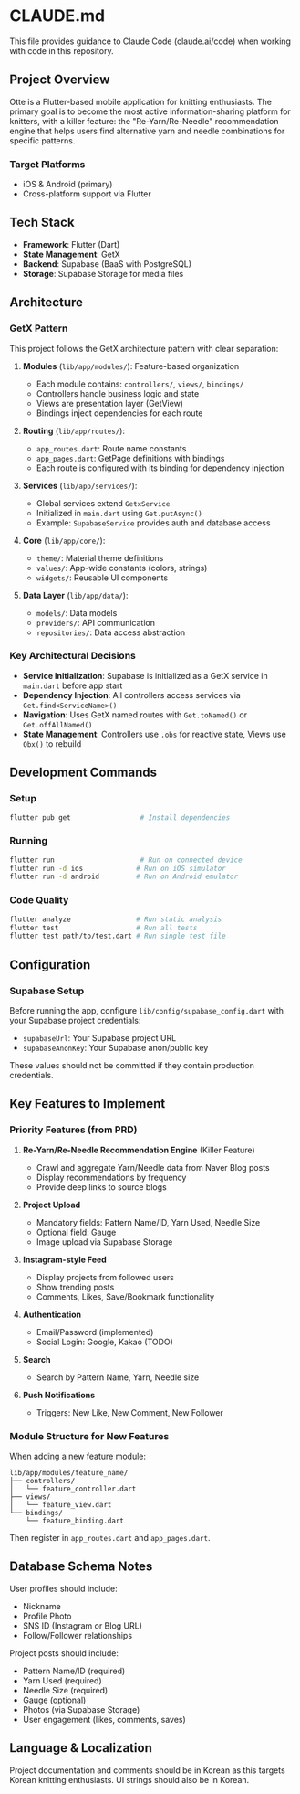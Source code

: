 # CLAUDE.md

This file provides guidance to Claude Code (claude.ai/code) when working with code in this repository.

## Project Overview

Otte is a Flutter-based mobile application for knitting enthusiasts. The primary goal is to become the most active information-sharing platform for knitters, with a killer feature: the "Re-Yarn/Re-Needle" recommendation engine that helps users find alternative yarn and needle combinations for specific patterns.

### Target Platforms
- iOS & Android (primary)
- Cross-platform support via Flutter

## Tech Stack

- **Framework**: Flutter (Dart)
- **State Management**: GetX
- **Backend**: Supabase (BaaS with PostgreSQL)
- **Storage**: Supabase Storage for media files

## Architecture

### GetX Pattern
This project follows the GetX architecture pattern with clear separation:

1. **Modules** (`lib/app/modules/`): Feature-based organization
   - Each module contains: `controllers/`, `views/`, `bindings/`
   - Controllers handle business logic and state
   - Views are presentation layer (GetView<Controller>)
   - Bindings inject dependencies for each route

2. **Routing** (`lib/app/routes/`):
   - `app_routes.dart`: Route name constants
   - `app_pages.dart`: GetPage definitions with bindings
   - Each route is configured with its binding for dependency injection

3. **Services** (`lib/app/services/`):
   - Global services extend `GetxService`
   - Initialized in `main.dart` using `Get.putAsync()`
   - Example: `SupabaseService` provides auth and database access

4. **Core** (`lib/app/core/`):
   - `theme/`: Material theme definitions
   - `values/`: App-wide constants (colors, strings)
   - `widgets/`: Reusable UI components

5. **Data Layer** (`lib/app/data/`):
   - `models/`: Data models
   - `providers/`: API communication
   - `repositories/`: Data access abstraction

### Key Architectural Decisions

- **Service Initialization**: Supabase is initialized as a GetX service in `main.dart` before app start
- **Dependency Injection**: All controllers access services via `Get.find<ServiceName>()`
- **Navigation**: Uses GetX named routes with `Get.toNamed()` or `Get.offAllNamed()`
- **State Management**: Controllers use `.obs` for reactive state, Views use `Obx()` to rebuild

## Development Commands

### Setup
```bash
flutter pub get                 # Install dependencies
```

### Running
```bash
flutter run                     # Run on connected device
flutter run -d ios             # Run on iOS simulator
flutter run -d android         # Run on Android emulator
```

### Code Quality
```bash
flutter analyze                # Run static analysis
flutter test                   # Run all tests
flutter test path/to/test.dart # Run single test file
```

## Configuration

### Supabase Setup
Before running the app, configure `lib/config/supabase_config.dart` with your Supabase project credentials:
- `supabaseUrl`: Your Supabase project URL
- `supabaseAnonKey`: Your Supabase anon/public key

These values should not be committed if they contain production credentials.

## Key Features to Implement

### Priority Features (from PRD)
1. **Re-Yarn/Re-Needle Recommendation Engine** (Killer Feature)
   - Crawl and aggregate Yarn/Needle data from Naver Blog posts
   - Display recommendations by frequency
   - Provide deep links to source blogs

2. **Project Upload**
   - Mandatory fields: Pattern Name/ID, Yarn Used, Needle Size
   - Optional field: Gauge
   - Image upload via Supabase Storage

3. **Instagram-style Feed**
   - Display projects from followed users
   - Show trending posts
   - Comments, Likes, Save/Bookmark functionality

4. **Authentication**
   - Email/Password (implemented)
   - Social Login: Google, Kakao (TODO)

5. **Search**
   - Search by Pattern Name, Yarn, Needle size

6. **Push Notifications**
   - Triggers: New Like, New Comment, New Follower

### Module Structure for New Features
When adding a new feature module:

```
lib/app/modules/feature_name/
├── controllers/
│   └── feature_controller.dart
├── views/
│   └── feature_view.dart
└── bindings/
    └── feature_binding.dart
```

Then register in `app_routes.dart` and `app_pages.dart`.

## Database Schema Notes

User profiles should include:
- Nickname
- Profile Photo
- SNS ID (Instagram or Blog URL)
- Follow/Follower relationships

Project posts should include:
- Pattern Name/ID (required)
- Yarn Used (required)
- Needle Size (required)
- Gauge (optional)
- Photos (via Supabase Storage)
- User engagement (likes, comments, saves)

## Language & Localization

Project documentation and comments should be in Korean as this targets Korean knitting enthusiasts. UI strings should also be in Korean.

